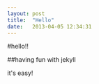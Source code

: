 ```yaml
---
layout: post
title:  "Hello"
date:   2013-04-05 12:34:31
---
```


#hello!!

##having fun with jekyll

it's easy!